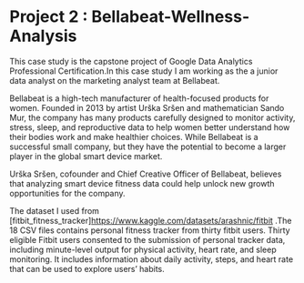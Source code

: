 # Project 2 : Bellabeat-Wellness-Analysis

This case study is the capstone project of Google Data Analytics Professional Certification.In this case study I am working as the a junior data analyst on the marketing analyst team at Bellabeat.

Bellabeat is a high-tech manufacturer of health-focused products for women. Founded in 2013 by artist Urška Sršen and mathematician Sando Mur, the company has many products carefully designed to monitor activity, stress, sleep, and reproductive data to help women better understand how their bodies work and make healthier choices. While Bellabeat is a successful small company, but they have the potential to become a larger player in the global smart device market.

Urška Sršen, cofounder and Chief Creative Officer of Bellabeat, believes that analyzing smart device fitness data could help unlock new growth opportunities for the company.

The dataset I used from [fitbit_fitness_tracker]https://www.kaggle.com/datasets/arashnic/fitbit .The 18 CSV files contains personal fitness tracker from thirty fitbit users. Thirty eligible Fitbit users consented to the submission of personal tracker data, including minute-level output for physical activity, heart rate, and sleep monitoring. It includes information about daily activity, steps, and heart rate that can be used to explore users’ habits.
